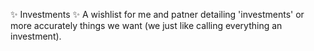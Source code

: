 ✨ Investments ✨
A wishlist for me and patner detailing 'investments' or more accurately things we want (we just like calling everything an investment).
